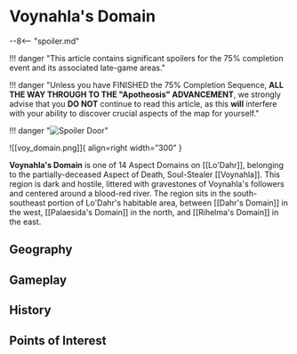 # Voynahla's Domain

--8<-- "spoiler.md"

!!! danger "This article contains significant spoilers for the 75% completion event and its associated late-game areas."

!!! danger "Unless you have FINISHED the 75% Completion Sequence, **ALL THE WAY THROUGH TO THE "Apotheosis" ADVANCEMENT**, we strongly advise that you **DO NOT** continue to read this article, as this **will** interfere with your ability to discover crucial aspects of the map for yourself."

!!! danger "![Spoiler Door](/assets/img/spoiler_door.png)"

![[voy_domain.png]]{ align=right width=”300” }

**Voynahla's Domain** is one of 14 Aspect Domains on [[Lo'Dahr]], belonging to the partially-deceased Aspect of Death, Soul-Stealer [[Voynahla]]. This region is dark and hostile, littered with gravestones of Voynahla's followers and centered around a blood-red river. The region sits in the south-southeast portion of Lo'Dahr's habitable area, between [[Dahr's Domain]] in the west, [[Palaesida's Domain]] in the north, and [[Rihelma's Domain]] in the east.

## Geography

## Gameplay

## History

## Points of Interest